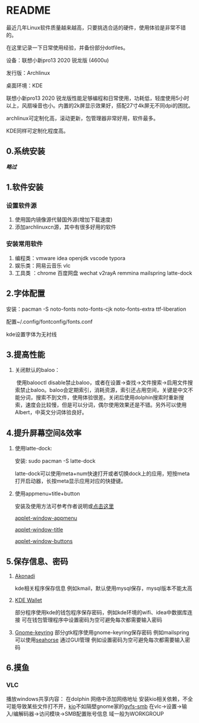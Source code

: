 # README

最近几年Linux软件质量越来越高，只要挑选合适的硬件，使用体验是非常不错的。

在这里记录一下日常使用经验，并备份部分dotfiles。

设备：联想小新pro13 2020 锐龙版 (4600u)

发行版：Archlinux

桌面环境：KDE

联想小新pro13 2020 锐龙版性能足够编程和日常使用，功耗低，轻度使用5小时以上，风扇噪音也小。内置的2k屏显示效果好，搭配27寸4k屏无不同dpi的困扰。

archlinux可定制化高，滚动更新，包管理器非常好用，软件最多。

KDE同样可定制化程度高。

##  0.系统安装

***略过***



##  1.软件安装

### 设置软件源

1. 使用国内镜像源代替国外源(增加下载速度)
2. 添加archlinuxcn源，其中有很多好用的软件

### 安装常用软件
1. 编程类：vmware idea openjdk vscode typora
2. 娱乐类：网易云音乐 vlc
3. 工具类 ：chrome 百度网盘 wechat v2rayA remmina mailspring latte-dock

## 2.字体配置

安装：pacman -S noto-fonts noto-fonts-cjk noto-fonts-extra ttf-liberation

配置~/.config/fontconfig/fonts.conf

kde设置字体为无衬线 

## 3.提高性能

1. 关闭默认的baloo：

   ​	使用balooctl disable禁止baloo，或者在设置->查找->文件搜索->启用文件搜索禁止baloo。baloo会定期索引，消耗资源，索引还占用空间，关键是中文不能分词，搜索不到文件，使用体验很差。关闭后使用dolphin搜索时重新搜索，速度会比较慢，但是可以分词，偶尔使用效果还是不错。另外可以使用Albert，中英文分词体验良好。

## 4.提升屏幕空间&效率

1. 使用latte-dock:

   安装: sudo pacman -S latte-dock

   latte-dock可以使用meta+num快速打开或者切换dock上的应用，短按meta打开启动器，长按meta显示应用对应的快捷键。

 2. 使用appmenu+title+button

    安装及使用方法可参考作者说明或[点击这里](https://impressionyang.gitee.io/2020/02/29/unity-style-applet/#applet-window-title)

    [applet-window-appmenu](https://github.com/psifidotos/applet-window-appmenu)

     [applet-window-title](https://github.com/psifidotos/applet-window-title)

    [applet-window-buttons](https://github.com/psifidotos/applet-window-buttons)

##  5.保存信息、密码

1. [Akonadi](https://wiki.archlinux.org/index.php/KDE#Akonadi) 

   kde相关程序保存信息 例如kmail，默认使用mysql保存，mysql版本不能太高

   

2. [KDE Wallet](https://wiki.archlinux.org/index.php/KDE_Wallet)

   部分程序使用kde的钱包程序保存密码，例如kde环境的wifi、idea中数据库连接
   可在钱包管理程序中设置密码为空可避免每次都需要输入密码
3. [Gnome-keyring](https://wiki.archlinux.org/index.php/GNOME/Keyring)
	部分gtk程序使用gnome-keyring保存密码 例如mailspring 可以使用[seahorse](https://wiki.archlinux.org/index.php/GNOME/Keyring#Manage_using_GUI) 通过GUI管理 例如设置密码为空可避免每次都需要输入密码

## 6.摸鱼

### VLC

播放windows共享内容：
   在dolphin 网络中添加网络地址
   安装kio相关依赖，不全可能导致某些文件打不开，[kio](https://wiki.archlinux.org/index.php/KDE#Samba/Windows_support)不如隔壁gnome家的[gvfs-smb](https://www.archlinux.org/packages/?name=gvfs-smb) 
   在vlc->设置->输入/编解码器->访问模块->SMB配置账号信息 域一般为WORKGROUP